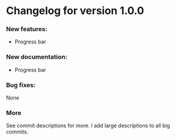 # Changelog for version 1.0.0
### New features:
* Progress bar

### New documentation:
* Progress bar

### Bug fixes:
None

### More
See commit descriptions for more. I add large descriptions to all big commits.
